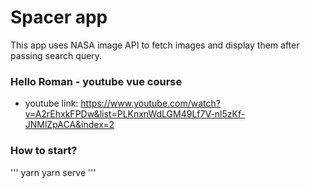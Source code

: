 # Spacer app

This app uses NASA image API to fetch images and display them after passing search query.

### Hello Roman - youtube vue course

* youtube link: https://www.youtube.com/watch?v=A2rEhxkFPDw&list=PLKnxnWdLGM49Lf7V-nl5zKf-JNMlZpACA&index=2

### How to start?

'''
yarn
yarn serve
'''
